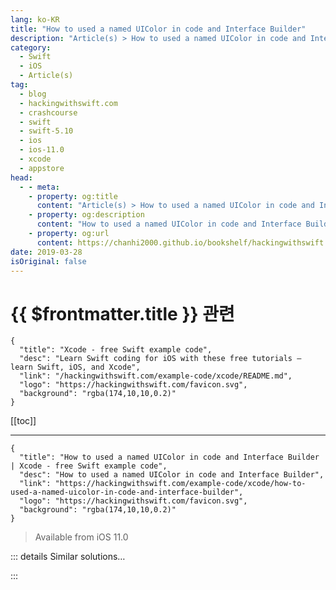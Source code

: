 ```yaml
---
lang: ko-KR
title: "How to used a named UIColor in code and Interface Builder"
description: "Article(s) > How to used a named UIColor in code and Interface Builder"
category:
  - Swift
  - iOS
  - Article(s)
tag: 
  - blog
  - hackingwithswift.com
  - crashcourse
  - swift
  - swift-5.10
  - ios
  - ios-11.0
  - xcode
  - appstore
head:
  - - meta:
    - property: og:title
      content: "Article(s) > How to used a named UIColor in code and Interface Builder"
    - property: og:description
      content: "How to used a named UIColor in code and Interface Builder"
    - property: og:url
      content: https://chanhi2000.github.io/bookshelf/hackingwithswift.com/example-code/xcode/how-to-used-a-named-uicolor-in-code-and-interface-builder.html
date: 2019-03-28
isOriginal: false
---
```


# {{ $frontmatter.title }} 관련

```component VPCard
{
  "title": "Xcode - free Swift example code",
  "desc": "Learn Swift coding for iOS with these free tutorials – learn Swift, iOS, and Xcode",
  "link": "/hackingwithswift.com/example-code/xcode/README.md",
  "logo": "https://hackingwithswift.com/favicon.svg",
  "background": "rgba(174,10,10,0.2)"
}
```

[[toc]]

---

```component VPCard
{
  "title": "How to used a named UIColor in code and Interface Builder | Xcode - free Swift example code",
  "desc": "How to used a named UIColor in code and Interface Builder",
  "link": "https://hackingwithswift.com/example-code/xcode/how-to-used-a-named-uicolor-in-code-and-interface-builder",
  "logo": "https://hackingwithswift.com/favicon.svg",
  "background": "rgba(174,10,10,0.2)"
}
```

> Available from iOS 11.0

<!-- TODO: 작성 -->

<!-- 
Since Xcode 9.0 we’ve been able to create named colors directly inside asset catalogs, which means it’s possible to select a precise color once then use it uniformly across all code and storyboards.

To try this out, open your asset catalog, click the + button, then choose New Color Set from the menu that appears. Select the new color that got created – it will be a large white square – then press Alt+<kbd>Cmd</kbd>+4 to activate the attributes inspector so that you can customize it.

Named colors are comprised of two rather obvious parts: a name (e.g. “PayPal blue”) and a color, which you can specify as ranges from 0-1, ranges from 0-255, or hexadecimal.

Once a named color is in place you can use it code like this:

```swift
myView.backgroundColor = UIColor(named: "Chartreuse")
```

You can also use it inside storyboards by selecting it from the color dropdown menu – all your named colors will automatically be shown in their own section of the menu.

-->

::: details Similar solutions…

<!--
/quick-start/swiftui/swiftui-vs-interface-builder-and-storyboards">SwiftUI vs Interface Builder and storyboards 
/quick-start/swiftui/swiftui-tips-and-tricks">SwiftUI tips and tricks 
/example-code/uikit/how-to-create-live-playgrounds-in-xcode">How to create live playgrounds in Xcode 
/quick-start/swiftui/all-swiftui-property-wrappers-explained-and-compared">All SwiftUI property wrappers explained and compared 
/quick-start/swiftui/how-to-use-instruments-to-profile-your-swiftui-code-and-identify-slow-layouts">How to use Instruments to profile your SwiftUI code and identify slow layouts</a>
-->

:::

